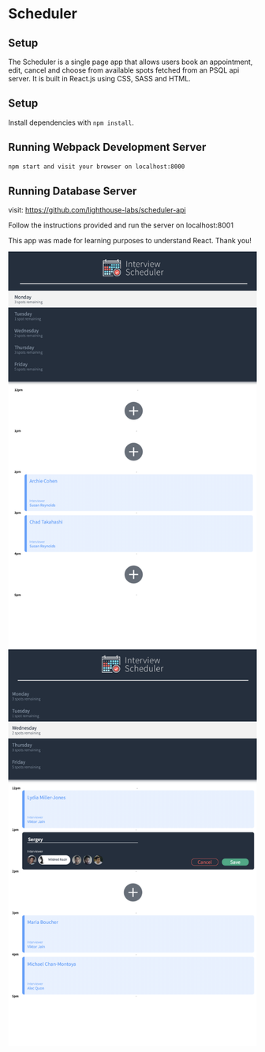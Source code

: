 # Scheduler

## Setup

The Scheduler is a single page app that allows users book an appointment, edit, cancel and choose from available spots fetched from an PSQL api server.
It is built in React.js using CSS, SASS and HTML. 

## Setup

Install dependencies with `npm install`.

## Running Webpack Development Server

```sh
npm start and visit your browser on localhost:8000
```

## Running Database Server

visit: https://github.com/lighthouse-labs/scheduler-api

Follow the instructions provided and run the server on localhost:8001


This app was made for learning purposes to understand React. 
Thank you!


![Screenshot](cap1.png)
![Screenshot](cap2.png)